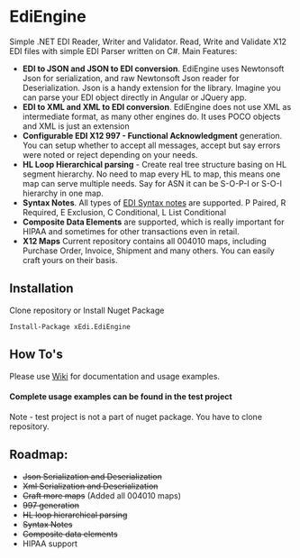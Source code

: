 # EdiEngine
Simple .NET EDI Reader, Writer and Validator.
Read, Write and Validate X12 EDI files with simple EDI Parser written on C#.
Main Features:
* **EDI to JSON and JSON to EDI conversion**. 
EdiEngine uses Newtonsoft Json for serialization, and raw Newtonsoft Json reader for Deserialization. Json is a handy extension for the library. Imagine you can parse your EDI object directly in Angular or JQuery app.
* **EDI to XML and XML to EDI conversion**. EdiEngine does not use XML as intermediate format, as many other engines do. 
It uses POCO objects and XML is just an extension
* **Configurable EDI X12 997 - Functional Acknowledgment** generation. You can setup whether to accept all messages, accept but say errors were noted or reject depending on your needs.
* **HL Loop Hierarchical parsing** - Create real tree structure basing on HL segment hierarchy. No need to map every HL to map, this means one map can serve multiple needs. Say for ASN it can be S-O-P-I or S-O-I hierarchy in one map.
* **Syntax Notes**. All types of [EDI Syntax notes](https://github.com/olmelabs/EdiEngine/wiki/Syntax-Notes) are supported. P Paired, R Required, E Exclusion, C Conditional, L List Conditional
* **Composite Data Elements** are supported, which is really important for HIPAA and sometimes for other transactions even in retail.
* **X12 Maps** Current repository contains all 004010 maps, including Purchase Order, Invoice, Shipment and many others.
You can easily craft yours on their basis.

## Installation
Clone repository or Install Nuget Package
```
Install-Package xEdi.EdiEngine
```
## How To's
Please use [Wiki](https://github.com/olmelabs/EdiEngine/wiki) for documentation and usage examples.

#### Complete usage examples can be found in the test project ####
Note - test project is not a part of nuget package. You have to clone repository.

## Roadmap:
 - ~~Json Serialization and Deserialization~~
 - ~~Xml Serialization and Deserialization~~
 - ~~Craft more maps~~ (Added all 004010 maps)
 - ~~997 generation~~
 - ~~HL loop hierarchical parsing~~
 - ~~Syntax Notes~~
 - ~~Composite data elements~~
 - HIPAA support
  
